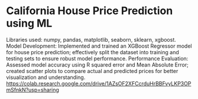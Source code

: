 # California House Price Prediction using ML
Libraries used: numpy, pandas, matplotlib, seaborn, sklearn, xgboost.                                                                                      
Model Development: Implemented and trained an XGBoost Regressor model for house price prediction; effectively split the dataset into training and testing sets to ensure robust model performance.
Performance Evaluation: Assessed model accuracy using R squared error and Mean Absolute Error; created scatter plots to compare actual and predicted prices for better visualization and understanding.
https://colab.research.google.com/drive/1AZsOF2XFCcrduHrBBFvyLKP3OPmSfnkN?usp=sharing
